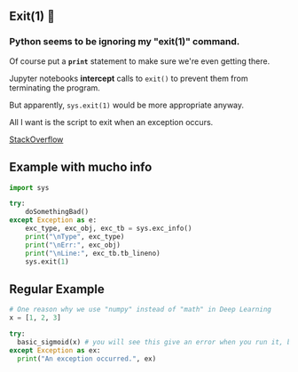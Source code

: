 ## Exit(1) 🧯

### Python seems to be ignoring my "exit(1)" command.

Of course put a **`print`** statement to make sure we're even getting there.

Jupyter notebooks **intercept** calls to `exit()` to prevent them from terminating the program.

But apparently, `sys.exit(1)` would be more appropriate anyway.

All I want is the script to exit when an exception occurs.

[StackOverflow](https://stackoverflow.com/questions/438894/how-do-i-stop-a-program-when-an-exception-is-raised-in-python)

## Example with mucho info

```py
import sys

try:
    doSomethingBad()
except Exception as e:
    exc_type, exc_obj, exc_tb = sys.exc_info()
    print("\nType", exc_type)
    print("\nErr:", exc_obj)
    print("\nLine:", exc_tb.tb_lineno)
    sys.exit(1)
```

## Regular Example

```py
# One reason why we use "numpy" instead of "math" in Deep Learning
x = [1, 2, 3]

try:
  basic_sigmoid(x) # you will see this give an error when you run it, because x is a vector.
except Exception as ex:
  print("An exception occurred.", ex)
```

<br>
